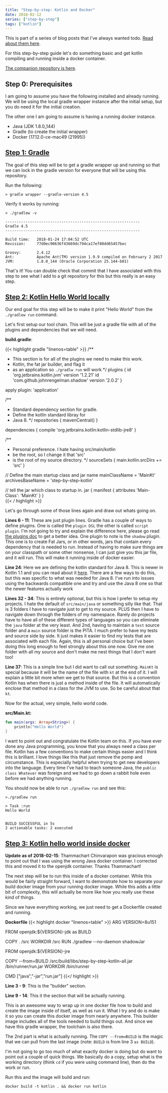 ```yaml
---
title: "Step-by-step: Kotlin and Docker"
date: 2018-02-12
series: ["step-by-step"]
tags: ["kotlin"]
---
```


This is part of a series of blog posts that I've always wanted todo. [Read about them here](https://blog.baens.net/posts/step-by-step-series/).

For this step-by-step guide let's do something basic and get kotlin compiling and running inside a docker container.

[The companion repository is here]( https://github.com/baens/blog-step-by-step-kotlin).

## Step 0: Prerequisites

I am going to assume you have the following installed and already running. We will be using the local gradle wrapper instance after the initial setup, but you do need it for the initial creation.

The other one I am going to assume is having a running docker instance. 

* Java (JDK 1.8.0_144)
* Gradle (to create the initial wrapper)
* Docker (17.12.0-ce-mac49 (21995))

## [Step 1: Gradle](https://github.com/baens/blog-step-by-step-kotlin/commit/6ed247244a23eae991693b4a512cda2521892c9c)

The goal of this step will be to get a gradle wrapper up and running so that we can lock in the gradle version for everyone that will be using this repository. 

Run the following:

`> gradle wrapper --gradle-version 4.5`

Verify it works by running:

```
> ./gradlew -v

------------------------------------------------------------
Gradle 4.5
------------------------------------------------------------

Build time:   2018-01-24 17:04:52 UTC
Revision:     77d0ec90636f43669dc794ca17ef80dd65457bec

Groovy:       2.4.12
Ant:          Apache Ant(TM) version 1.9.9 compiled on February 2 2017
JVM:          1.8.0_144 (Oracle Corporation 25.144-b01)
```

That's it! You can double check that commit that I have associated with this step to see what I add to a git repository for this but this really is an easy step. 

## [Step 2: Kotlin Hello World locally](https://github.com/baens/blog-step-by-step-kotlin/commit/46304a14b7d74554775695ed3edc91a1d197e3e7)

Our end goal for this step will be to make it print "Hello World" from the `./gradlew run` command.

Let's first setup our tool chain. This will be just a gradle file with all of the plugins and dependencies that we will need. 

**build.gradle**:

{{< highlight gradle "linenos=table" >}}
/**
 * This section is for all of the plugins we need to make this work. 
 * Kotlin, the fat jar builder, and flag it 
 * as an application so `./gradlw run` will work
 */
plugins {
    id 'org.jetbrains.kotlin.jvm' version '1.2.21'
    id 'com.github.johnrengelman.shadow' version '2.0.2'
}

apply plugin: 'application'


/**
 * Standard dependency section for gradle. 
 * Define the kotlin standard libray for
 * Java 8.
 */
repositories {
    mavenCentral()
}

dependencies {
    compile 'org.jetbrains.kotlin:kotlin-stdlib-jre8'
}

/**
 * Personal preference. I hate having src/main/kotlin
 * be the root, so I change it that 'src'
 * is the root of my source directory.
 */ 
sourceSets {
    main.kotlin.srcDirs += 'src'
}

// Define the main startup class and jar name
mainClassName = 'MainKt'
archivesBaseName = 'step-by-step-kotlin'

// tell the jar which class to startup in.
jar {
    manifest {
        attributes 'Main-Class': 'MainKt'
    }
}   
{{< / highlight >}}

Let's go through some of those lines again and draw out whats going on.

**Lines 6 - 11**: These are just plugin lines. Gradle has a couple of ways to define plugins. One is called the `plugin DSL` the other is called `script plugin`. I'm not going to try and explain the difference here, please go read [the plugins doc](https://docs.gradle.org/current/userguide/plugins.html) to get a better idea. One plugin to note is the `shadow` plugin. This one is to create Fat Jars, or in other words, jars that contain every dependency that is needed to run. Instead of having to make sure things are on your classpath or some other nonsense, I can just give you this jar file, and it will run. This will make it running inside of docker easier.

**Line 24**: Here we are defining the kotlin standard for Java 8. This is newer in Kotlin 1.1 and you can read about it [here](https://kotlinlang.org/docs/reference/using-gradle.html#configuring-dependencies). There are a few ways to do this, but this was specific to what was needed for Java 8. I've run into issues using the backwards compatible one and try and use the Java 8 one so that the newer features actually work 

**Lines 32 - 34**: This is entirely optional, but this is how I prefer to setup my projects. I hate the default of `src/main/java` or something silly like that. That is 3 folders I have to navigate just to get to my source. PLUS then I have to navigate down through the folders of my namespace. Rarely do projects have to have all of these different types of languages so you can eliminate the `java` folder at the very least. And 2nd, having to maintain a `test` source folder and a `main` source folder is the PITA. I much prefer to have my tests and source side by side. It just makes it easier to find my tests that are associated with each file.  Again, this is all personal choice but I've been doing this long enough to feel strongly about this one now. Give me one folder with all my source and don't make me nest things that I don't want too!

**Line 37**: This is a simple line but I did want to call out something. `MainKt` is special because it will be the name of the file with `kt` at the end of it. I will explain a little bit more when we get to that source. But this is a convention Kotlin has when there is just a method inside of the file. It will automatically enclose that method in a class for the JVM to use. So be careful about that `kt`. 
 
Now for the actual, very simple, hello world code.

**src/Main.kt:**
```kotlin
fun main(args: Array<String>) {
    println("Hello World")
}
```

I want to point out and congratulate the Kotlin team on this. If you have ever done any Java programming, you know that you always need a class per file. Kotlin has a few conventions to make certain things easier and I think this is brilliant. I love things like this that just remove the pomp and circumstance. This is especially helpful when trying to get new developers into the language. Every time I've had to teach someone Java, the `public class Whatever` was foreign and we had to go down a rabbit hole even before we had anything running.  

You should now be able to run `./gradlew run` and see this:

```
>./gradlew run

> Task :run
Hello World


BUILD SUCCESSFUL in 5s
2 actionable tasks: 2 executed
```

## [Step 3: Kotlin hello world inside docker](https://github.com/baens/blog-step-by-step-kotlin/commit/8c781f7d5180ac25542fbf707e2d1746debcebc1)

**Update as of 2018-02-15**: Thammachart Chinvarapon was gracious enough to point out that I was using the wrong Java docker container. I corrected this and moved it to the openjdk container. Thanks Thammachart!

The next step will be to run this inside of a docker container. While this would be fairly straight forward, I want to demonstrate how to separate your build docker image from your running docker image. While this adds a little bit of complexity, this will actually be more like how you really use these kind of things.

Since we have everything working, we just need to get a Dockerfile created and running.

**Dockerfile**
{{< highlight docker "linenos=table" >}}
ARG VERSION=8u151

FROM openjdk:${VERSION}-jdk as BUILD

COPY . /src
WORKDIR /src
RUN ./gradlew --no-daemon shadowJar

FROM openjdk:${VERSION}-jre

COPY --from=BUILD /src/build/libs/step-by-step-kotlin-all.jar /bin/runner/run.jar
WORKDIR /bin/runner

CMD ["java","-jar","run.jar"]
{{</ highlight >}}

**Line 3 - 9**: This is the "builder" section.

**Line 9 - 14**: This it the section that will be actually running.

This is an awesome way to wrap up in one docker file how to build and create the image inside of itself, as well as run it. What I try and do is make it so you can create this docker image from nearly anywhere. This builder image includes all of the tools needed to build things out. And since we have this gradle wrapper, the toolchain is also there. 

The 2nd part is what is actually running. The `COPY --from=BUILD` is the magic that we can pull from the last image (note: `BUILD` is from line 3 `as BUILD`). 

I'm not going to go too much of what exactly docker is doing but do want to point out a couple of quick things. We basically do a copy, setup what is the working directory (think `cd` if you were using command line), then do the work or run.

Run this and the image will build and run:

```shell
docker build -t kotlin . && docker run kotlin
```
